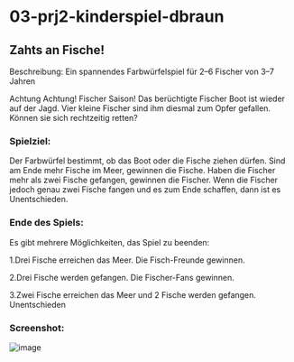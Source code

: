 # 03-prj2-kinderspiel-dbraun
## Zahts an Fische!
Beschreibung:
Ein spannendes Farbwürfelspiel für 2–6 Fischer von 3–7 Jahren

Achtung Achtung! Fischer Saison! Das berüchtigte Fischer Boot ist wieder auf der Jagd. Vier kleine Fischer sind ihm diesmal zum Opfer gefallen. Können sie sich rechtzeitig retten?

### Spielziel:
Der Farbwürfel bestimmt, ob das Boot oder die Fische ziehen dürfen. Sind am Ende mehr Fische im Meer, gewinnen die Fische. Haben die Fischer mehr als zwei Fische gefangen, gewinnen die Fischer. Wenn die Fischer jedoch genau zwei Fische fangen und es zum Ende schaffen, dann ist es Unentschieden.

### Ende des Spiels:
Es gibt mehrere Möglichkeiten, das Spiel zu beenden:

1.Drei Fische erreichen das Meer. Die Fisch-Freunde gewinnen.

2.Drei Fische werden gefangen. Die Fischer-Fans gewinnen.

3.Zwei Fische erreichen das Meer und 2 Fische werden gefangen. Unentschieden

### Screenshot:

![image](https://user-images.githubusercontent.com/72389971/216014004-ae57cf26-2fc9-45b2-80e4-3fcba3308e85.png)

 
